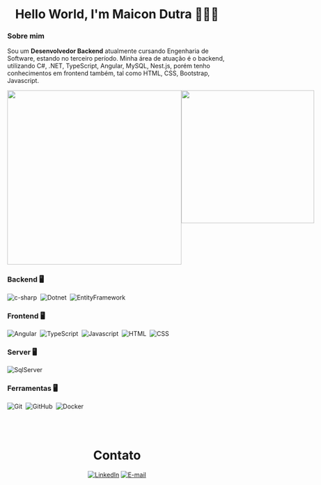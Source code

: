 <h1 align="center">Hello World, I'm Maicon Dutra 👨🏻‍💻</h1>

<h3>Sobre mim</h3>
<p>Sou um <strong>Desenvolvedor Backend</strong> atualmente cursando Engenharia de Software, estando no terceiro período. Minha área de atuação é o backend, utilizando C#, .NET, TypeScript, Angular, MySQL, Nest.js, porém tenho conhecimentos em frontend também, tal como HTML, CSS, Bootstrap, Javascript.</p>

<div style="display: flex; justify-content: space-between;">
  <img style="width: 400px;" src="https://github-readme-stats.vercel.app/api?username=maicondutradev&show_icons=true&theme=tokyonight&include_all_commits=true&count_private=true"/>
  <img style="width: 305px;" src="https://github-readme-stats.vercel.app/api/top-langs/?username=maicondutradev&layout=compact&langs_count=16&theme=tokyonight"/>
</div>

<h3 align="left">Backend 🖥️</h3>
<p align="left">
    
  ![c-sharp](https://img.shields.io/badge/-C%23-E7ECEB?style=for-the-badge&logo=c-sharp&logoColor=3D5A7A)&nbsp;
  ![Dotnet](https://img.shields.io/badge/.NET-E7ECEB?style=for-the-badge&logo=dotnet&logoColor=435C6E)&nbsp;
  ![EntityFramework](https://img.shields.io/badge/Entity_Framework-E7ECEB?style=for-the-badge&logo=EntityFramework&logoColor=435C6E)&nbsp;
  
  
  
</p>
<h3 align="left">Frontend 🖥️</h3>
<p align="left">
  
  ![Angular](https://img.shields.io/badge/-Angular-E7ECEB?style=for-the-badge&logo=Angular&logoColor=893121)&nbsp;
  ![TypeScript](https://img.shields.io/badge/TypeScript-E7ECEB?style=for-the-badge&logo=typescript&logoColor=1572B6)&nbsp;
  ![Javascript](https://img.shields.io/badge/Javascript-E7ECEB?style=for-the-badge&logo=javascript&logoColor=F0DB4F)&nbsp;
  ![HTML](https://img.shields.io/badge/-HTML-E7ECEB?style=for-the-badge&logo=HTML5&logoColor=C86833)&nbsp;
  ![CSS](https://img.shields.io/badge/-CSS-E7ECEB?style=for-the-badge&logo=CSS3&logoColor=139DFF)&nbsp;
  
</p>

<h3 align="left">Server 🖥️</h3>
<p align="left">

  ![SqlServer](https://img.shields.io/badge/-Microsoft%20SQL%20Server-E7ECEB?style=for-the-badge&logo=microsoft%20sql%20server&logoColor=FDFD62)&nbsp;
  
</p>

<h3 align="left">Ferramentas 🖥️</h3>
<p align="left">

  ![Git](https://img.shields.io/badge/-Git-E7ECEB?style=for-the-badge&logo=Git&logoColor=C86833)&nbsp;
  ![GitHub](https://img.shields.io/badge/-GitHub-E7ECEB?style=for-the-badge&logo=GitHub&logoColor=800080)&nbsp;
  ![Docker](https://img.shields.io/badge/-Docker-E7ECEB?style=for-the-badge&logo=Docker&logoColor=0000ff)&nbsp;
  
</p>

<br>
<br>

<h1 align="center">Contato</h1>

<div align="center">
    
  [![LinkedIn](https://img.shields.io/badge/LinkedIn-0077B5?style=for-the-badge&logo=linkedin&logoColor=white)](https://www.linkedin.com/in/maicon-dutra-09a41b250/)
  [![E-mail](https://img.shields.io/badge/-Email-000?style=for-the-badge&logo=microsoft-outlook&logoColor=007BFF)](mailto:maicondutra.dev@gmail.com)
  
</div>
